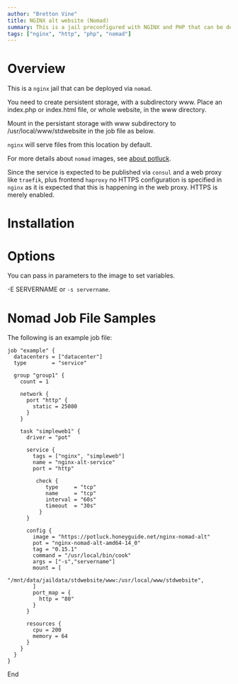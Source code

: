 ```yaml
---
author: "Bretton Vine"
title: NGINX alt website (Nomad)
summary: This is a jail preconfigured with NGINX and PHP that can be deployed via nomad.
tags: ["nginx", "http", "php", "nomad"]
---
```


# Overview

This is a ```nginx``` jail that can be deployed via ```nomad```.

You need to create persistent storage, with a subdirectory www. Place an index.php or index.html file, or whole website, in the www directory.

Mount in the persistant storage with www subdirectory to /usr/local/www/stdwebsite in the job file as below.

```nginx``` will serve files from this location by default.

For more details about ```nomad``` images, see [about potluck](https://potluck.honeyguide.net/micro/about-potluck/).

Since the service is expected to be published via ```consul``` and a web proxy like ```traefik```, plus frontend ```haproxy``` no HTTPS configuration is specified in ```nginx``` as it is expected that this is happening in the web proxy. HTTPS is merely enabled.

# Installation

# Options
You can pass in parameters to the image to set variables.

-E SERVERNAME or `-s servername`.

# Nomad Job File Samples

The following is an example job file:

```
job "example" {
  datacenters = ["datacenter"]
  type        = "service"

  group "group1" {
    count = 1

    network {
      port "http" {
        static = 25080
      }
    }

    task "simpleweb1" {
      driver = "pot"

      service {
        tags = ["nginx", "simpleweb"]
        name = "nginx-alt-service"
        port = "http"

         check {
            type     = "tcp"
            name     = "tcp"
            interval = "60s"
            timeout  = "30s"
          }
      }

      config {
        image = "https://potluck.honeyguide.net/nginx-nomad-alt"
        pot = "nginx-nomad-alt-amd64-14_0"
        tag = "0.15.1"
        command = "/usr/local/bin/cook"
        args = ["-s","servername"]
        mount = [
          "/mnt/data/jaildata/stdwebsite/www:/usr/local/www/stdwebsite",
        ]
        port_map = {
          http = "80"
        }
      }

      resources {
        cpu = 200
        memory = 64
      }
    }
  }
}
```

End